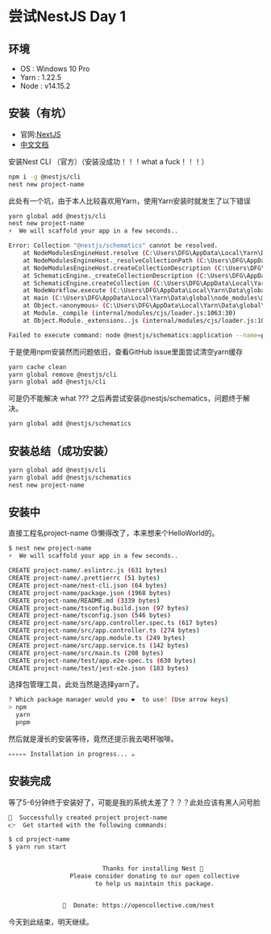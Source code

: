 # 尝试NestJS Day 1

## 环境

- OS : Windows 10 Pro
- Yarn : 1.22.5
- Node : v14.15.2

## 安装（有坑）

- 官网:[NextJS](https://nestjs.com/)
- [中文文档](https://docs.nestjs.cn/)

安装Nest CLI （官方）（安装没成功！！！what a fuck！！！）

```bash
npm i -g @nestjs/cli
nest new project-name
```

此处有一个坑，由于本人比较喜欢用Yarn，使用Yarn安装时就发生了以下错误

```bash
yarn global add @nestjs/cli
nest new project-name
⚡  We will scaffold your app in a few seconds..

Error: Collection "@nestjs/schematics" cannot be resolved.
    at NodeModulesEngineHost.resolve (C:\Users\DFG\AppData\Local\Yarn\Data\global\node_modules\@angular-devkit\schematics\tools\node-module-engine-host.js:75:19)
    at NodeModulesEngineHost._resolveCollectionPath (C:\Users\DFG\AppData\Local\Yarn\Data\global\node_modules\@angular-devkit\schematics\tools\node-module-engine-host.js:80:37)
    at NodeModulesEngineHost.createCollectionDescription (C:\Users\DFG\AppData\Local\Yarn\Data\global\node_modules\@angular-devkit\schematics\tools\file-system-engine-host-base.js:118:27)
    at SchematicEngine._createCollectionDescription (C:\Users\DFG\AppData\Local\Yarn\Data\global\node_modules\@angular-devkit\schematics\src\engine\engine.js:162:40)
    at SchematicEngine.createCollection (C:\Users\DFG\AppData\Local\Yarn\Data\global\node_modules\@angular-devkit\schematics\src\engine\engine.js:155:43)
    at NodeWorkflow.execute (C:\Users\DFG\AppData\Local\Yarn\Data\global\node_modules\@angular-devkit\schematics\src\workflow\base.js:101:41)     
    at main (C:\Users\DFG\AppData\Local\Yarn\Data\global\node_modules\@angular-devkit\schematics-cli\bin\schematics.js:254:14)
    at Object.<anonymous> (C:\Users\DFG\AppData\Local\Yarn\Data\global\node_modules\@angular-devkit\schematics-cli\bin\schematics.js:361:5)       
    at Module._compile (internal/modules/cjs/loader.js:1063:30)
    at Object.Module._extensions..js (internal/modules/cjs/loader.js:1092:10)

Failed to execute command: node @nestjs/schematics:application --name=project-name --directory=undefined --no-dry-run --no-skip-git --package-manager=undefined --language="ts" --collection="@nestjs/schematics"
```

于是使用npm安装然而问题依旧，查看GitHub issue里面尝试清空yarn缓存

```bash
yarn cache clean
yarn global remove @nestjs/cli
yarn global add @nestjs/cli
```

可是仍不能解决 what ??? 之后再尝试安装@nestjs/schematics，问题终于解决。

```bash
yarn global add @nestjs/schematics
```

## 安装总结（成功安装）

```bash
yarn global add @nestjs/cli
yarn global add @nestjs/schematics
nest new project-name
```

## 安装中

直接工程名project-name 😓懒得改了，本来想来个HelloWorld的。

```bash
$ nest new project-name
⚡  We will scaffold your app in a few seconds..

CREATE project-name/.eslintrc.js (631 bytes)
CREATE project-name/.prettierrc (51 bytes)        
CREATE project-name/nest-cli.json (64 bytes)      
CREATE project-name/package.json (1968 bytes)     
CREATE project-name/README.md (3339 bytes)        
CREATE project-name/tsconfig.build.json (97 bytes)
CREATE project-name/tsconfig.json (546 bytes)     
CREATE project-name/src/app.controller.spec.ts (617 bytes)
CREATE project-name/src/app.controller.ts (274 bytes)
CREATE project-name/src/app.module.ts (249 bytes)
CREATE project-name/src/app.service.ts (142 bytes)
CREATE project-name/src/main.ts (208 bytes)
CREATE project-name/test/app.e2e-spec.ts (630 bytes)
CREATE project-name/test/jest-e2e.json (183 bytes)
```

选择包管理工具，此处当然是选择yarn了。

```bash
? Which package manager would you ❤️  to use? (Use arrow keys)
> npm
  yarn
  pnpm
```

然后就是漫长的安装等待，竟然还提示我去喝杯咖啡。

```bash
▹▹▹▹▹ Installation in progress... ☕
```

## 安装完成

等了5-6分钟终于安装好了，可能是我的系统太差了？？？此处应该有黑人问号脸

```bash
🚀  Successfully created project project-name
👉  Get started with the following commands:

$ cd project-name
$ yarn run start


                          Thanks for installing Nest 🙏
                 Please consider donating to our open collective
                        to help us maintain this package.


               🍷  Donate: https://opencollective.com/nest


```

今天到此结束，明天继续。
